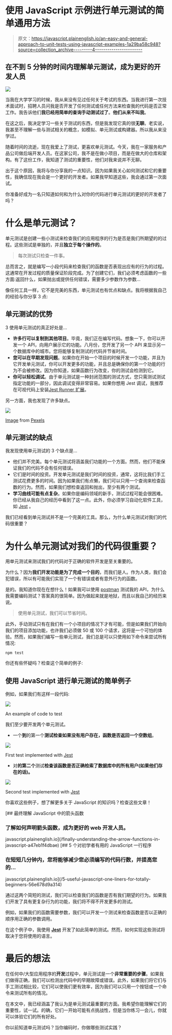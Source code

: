 # 使用 JavaScript 示例进行单元测试的简单通用方法

> 原文：<https://javascript.plainenglish.io/an-easy-and-general-approach-to-unit-tests-using-javascript-examples-1a29ba58c948?source=collection_archive---------4----------------------->

## 在不到 5 分钟的时间内理解单元测试，成为更好的开发人员

![](img/e1cb81174b17b946a91db56666d486ed.png)

当我在大学学习的时候，我从来没有见过任何关于考试的东西。当我进行第一次技术面试时，招聘人员问我是否开发了任何测试或任何方法来检查我的代码是否正常工作。我告诉他们**我已经用简单的查询手动测试过了**。**他们从来不叫我**。

在这之后，我决定学习一些关于测试的东西，但是我发现它真的很**无聊**。老实说，我甚至不理解一些与测试相关的概念，如模拟、单元测试或构建器。所以我从来没学过。

随着时间的流逝，现在我爱上了测试，更喜欢单元测试。今天，我在一家服务和产品公司做后端开发人员。在这家公司，我不是在做小项目，而是在做大的仓库和架构。有了这份工作，我知道了测试的重要性，他们对我来说并不无聊。

出于这个原因，我将与你分享我的一点知识。因为如果我关心如何测试和它的重要性，我确信现在我会是一个更好的开发者。如果我早知道这些，我会通过第一次面试。

你准备好成为一名只知道如何和为什么对你的代码进行单元测试的更好的开发者了吗？

# 什么是单元测试？

单元测试是创建一些小测试来检查我们的应用程序的行为是否是我们所期望的的过程。这些测试是单独的，并且**独立于每个操作的**。

> 每次测试只检查一件事。

总而言之，就是编写一小段代码来检查我们的函数是否表现出应有的行为的过程。这通常在开发过程的质量保证阶段完成。为了创建它们，我们必须考虑函数的一些方面:返回什么，如果抛出或提供任何错误，需要多少参数作为参数…

像任何工具一样，它不是完美的东西，单元测试也有优点和缺点。我将根据我自己的经验与你分享 3 点:

## 单元测试的优势

3 使用单元测试的真正好处是…

*   **许多行可以复制到其他项目**。毕竟，我们正在编写代码。想象一下，你可以开发一个 API，向用户展示它的功能。八月份，您开发了另一个 API 来显示另一个数据库中的城市。您将能够复制测试的代码并节省时间。
*   **您可以在早期发现问题**。如果你在开始一个项目的时候开发一个功能，并且为它开发单元测试，你可以开发更多的功能，并且总是确保你的第一个功能的行为不会被修改。因为你知道，如果函数行为改变，你的测试会检测到它。
*   **你可以轻松调试**。由于单元测试是一种封闭范围的测试方式，您只需测试测试指定功能的一部分，因此调试变得非常容易。如果你想用 Jest 调试，我推荐在可视代码上安装[Jest Runner 扩展](https://marketplace.visualstudio.com/items?itemName=firsttris.vscode-jest-runner)。

另一方面，我也发现了许多缺点。

![](img/83b6371fc98285d7220f3069a2274f37.png)

[Image](https://www.pexels.com/es-es/foto/mujer-sentada-frente-a-la-computadora-portatil-1181677/) from [Pexels](https://www.pexels.com/es-es/foto/mujer-sentada-frente-a-la-computadora-portatil-1181677/)

## 单元测试的缺点

我发现使用单元测试的 3 个缺点是…

*   他们并不完美。每个单元测试将涵盖我们功能的一个方面。然而，他们不能保证我们的代码不会有任何错误。
*   它们是时间的投资。开发单元测试是我们时间的投资，通常，这将比我们手工测试花费更多的时间。因为如果我们有点懒，我们可以只用一个查询来检查函数的行为。然而，如果我们想检查返回和抛出，至少有两个测试。
*   **学习曲线可能有点复杂**。如果你是编码领域的新手，测试过程可能会很困难。你已经从我自己的经历中看到了这一点。此外，你必须学习自动化软件工具，如 [Jest](https://jestjs.io/es-ES/) 。

我们已经看到单元测试并不是一个完美的工具。那么，为什么单元测试对我们的代码很重要？

# 为什么单元测试对我们的代码很重要？

用单元测试来测试我们的代码对于正确的软件开发是至关重要的。

为什么？因为**我们开发功能是为了完成一个目的**，而我们是人。作为人类，我们会犯错误，所以有可能我们实现了一个有错误或者有意外行为的函数。

是的。我知道你现在在想什么！如果我可以使用 [postman](https://www.postman.com/) 测试我的 API，为什么我需要编码测试？答案真的很简单。因为做起来就是地狱，而且以我自己的经历来说。

> 使用单元测试，我们可以节省时间。

此外，手动测试只有在我们有一个小项目的情况下才有可能，但是如果我们开始向我们的项目添加功能，也许我们必须做 50 或 100 个请求，这将是一个可怕的体验。然而，如果我们编写一些单元测试，我们总是可以只使用如下命令来尝试所有情况:

```
npm test
```

你还有些怀疑吗？检查这个简单的例子:

## 使用 JavaScript 进行单元测试的简单例子

例如，如果我们有这样一段代码:

![](img/c44d911cb5959fe74a608c25ddb327c4.png)

An example of code to test

我们至少要开发两个单元测试。

*   一个**到**的第一个**测试检查如果没有用户存在，函数是否返回一个空数组**。

![](img/b49f34b03407e92dad668245e2520911.png)

First test implemented with [Jest](https://jestjs.io/es-ES/)

*   对**的第二个**测试**检查该函数是否正确检索了数据库中的所有用户(如果他们存在的话)。**

![](img/3465b1f87d12261bb8aceed5ecda1bb2.png)

Second test implemented with [Jest](https://jestjs.io/es-ES/)

你喜欢这些例子，想了解更多关于 JavaScript 的知识吗？检查这些文章！

[](/finally-understanding-the-arrow-functions-in-javascript-a47eb1f4dbae) [## 最终理解 JavaScript 中的箭头函数

### 了解如何声明箭头函数，成为更好的 web 开发人员。

javascript.plainenglish.io](/finally-understanding-the-arrow-functions-in-javascript-a47eb1f4dbae) [](/5-useful-javascript-one-liners-for-totally-beginners-56e678d9a314) [## 5 个对初学者有用的 JavaScript 一行程序

### 在短短几分钟内，您将能够减少您必须编写的代码行数，并提高您的…

javascript.plainenglish.io](/5-useful-javascript-one-liners-for-totally-beginners-56e678d9a314) 

通过这两个简短的测试，我们可以检查我们的函数是否有我们期望的行为。如果我们开发了具有更复杂行为的功能，我们将不得不开发更多的测试。

例如，如果我们的函数需要参数，我们可以开发一个测试来检查函数是否以正确的顺序用正确的参数调用。

在这个例子中，我使用 [**Jest**](https://jestjs.io/es-ES/) 开发了如此简单的测试。然而，如何实现这些测试将取决于您将使用的语言。

# 最后的想法

在任何中/大型应用程序的**开发**过程中，单元测试是一个**非常重要的步骤**。如果我们做得正确，我们可以检测出代码中的早期故障或错误。此外，如果我们将它们与手工测试相比较，它们可以使我们更有效率，因为我们可以只用一个按钮或一个命令来测试所有的情况。

在本文中，我已经涵盖了我认为是单元测试最重要的方面。我希望你能理解它们的重要性，试一试。的确，它们一开始可能有点挑战性，但是当你练习一会儿，你就可以体验它们的所有好处。

你以前知道单元测试吗？当你编码时，你做哪些测试实践？